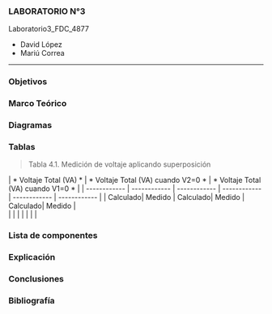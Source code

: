 
### LABORATORIO N°3

Laboratorio3_FDC_4877

- David López	
- Mariú Correa	
------------

### Objetivos 


### Marco Teórico



### Diagramas


### Tablas

> Tabla 4.1. Medición de voltaje aplicando superposición 


| * Voltaje Total (VA) * | * Voltaje Total (VA) cuando V2=0 * | * Voltaje Total (VA) cuando V1=0 * |
| ------------ | ------------ | ------------ | ------------ | ------------ | ------------ |	
| Calculado| Medido | Calculado| Medido | Calculado| Medido |	
|               |             |             |           |              |                 |	


### Lista de componentes
 

### Explicación


### Conclusiones


### Bibliografía


